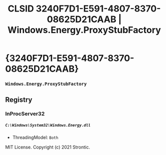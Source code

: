 ﻿---
title: "CLSID 3240F7D1-E591-4807-8370-08625D21CAAB | Windows.Energy.ProxyStubFactory"
excerpt: What is COM-Object CLSID 3240F7D1-E591-4807-8370-08625D21CAAB?
---

# {3240F7D1-E591-4807-8370-08625D21CAAB}

### `Windows.Energy.ProxyStubFactory`

## Registry


### InProcServer32

##### `C:\Windows\System32\Windows.Energy.dll`
* ThreadingModel: `Both`

MIT License. Copyright (c) 2021 Strontic.


